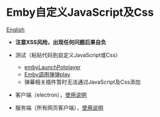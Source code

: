 # Emby自定义JavaScript及Css

[English](README_EN.md)
- **注意XSS风险，出现任何问题后果自负**
- 测试（粘贴代码到自定义JavaScript或Css）
  - [embyLaunchPotplayer](https://greasyfork.org/zh-CN/scripts/459297-embylaunchpotplayer/code)
  - [Emby调用弹弹play](https://greasyfork.org/zh-CN/scripts/443916-emby%E8%B0%83%E7%94%A8%E5%BC%B9%E5%BC%B9play/code)
  - 弹幕相关插件暂时无法通过JavaScript及Css添加
- 客户端（electron），[使用说明](src/README.md)  

- 服务端（所有网页客户端），[使用说明](src/README.md) 

